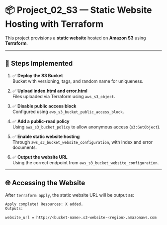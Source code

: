# 📦 Project_02_S3 — Static Website Hosting with Terraform

This project provisions a **static website** hosted on **Amazon S3** using **Terraform**.

---

## 🚀 Steps Implemented

1. ✅ **Deploy the S3 Bucket**  
   Bucket with versioning, tags, and random name for uniqueness.

2. ✅ **Upload index.html and error.html**  
   Files uploaded via Terraform using `aws_s3_object`.

3. ✅ **Disable public access block**  
   Configured using `aws_s3_bucket_public_access_block`.

4. ✅ **Add a public-read policy**  
   Using `aws_s3_bucket_policy` to allow anonymous access (`s3:GetObject`).

5. ✅ **Enable static website hosting**  
   Through `aws_s3_bucket_website_configuration`, with index and error documents.

6. ✅ **Output the website URL**  
   Using the correct endpoint from `aws_s3_bucket_website_configuration`.

---

## 🌐 Accessing the Website

After `terraform apply`, the static website URL will be output as:

```bash
Apply complete! Resources: X added.
Outputs:

website_url = http://<bucket-name>.s3-website-<region>.amazonaws.com
